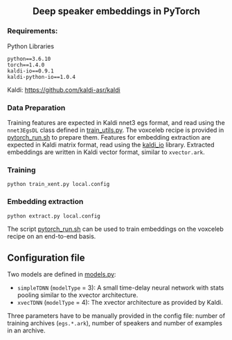 ## <div align="center">Deep speaker embeddings in PyTorch</div>

### Requirements:
Python Libraries
```
python==3.6.10
torch==1.4.0
kaldi-io==0.9.1
kaldi-python-io==1.0.4
```
Kaldi: https://github.com/kaldi-asr/kaldi

### Data Preparation

Training features are expected in Kaldi nnet3 egs format, and read using the `nnet3EgsDL` class defined in [train_utils.py](train_utils.py). The voxceleb recipe is provided in [pytorch_run.sh](pytorch_run.sh) to prepare them. Features for embedding extraction are expected in Kaldi matrix format, read using the [kaldi_io](https://github.com/vesis84/kaldi-io-for-python) library. Extracted embeddings are written in Kaldi vector format, similar to `xvector.ark`. 

### Training
``` 
python train_xent.py local.config
```

### Embedding extraction
```
python extract.py local.config
```
The script [pytorch_run.sh](pytorch_run.sh) can be used to train embeddings on the voxceleb recipe on an end-to-end basis.

## Configuration file 

Two models are defined in [models.py](models.py): 
* `simpleTDNN` (`modelType` = 3): A small time-delay neural network with stats pooling similar to the xvector architecture.
* `xvecTDNN` (`modelType` = 4): The xvector architecture as provided by Kaldi.

Three parameters have to be manually provided in the config file: number of training archives (`egs.*.ark`), number of speakers and number of examples in an archive.

